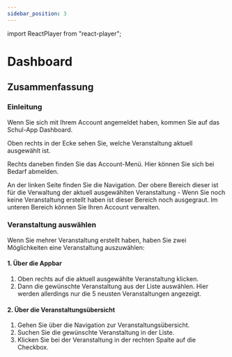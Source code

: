 ```yaml
---
sidebar_position: 3
---
```


import ReactPlayer from "react-player";

# Dashboard

<!-- ## Video

<div className="video__wrapper">
  <ReactPlayer
    className="video__player"
    controls
    config={{
      file: {
        attributes: {
          poster:
            "https://uploads-ssl.webflow.com/60cb8d6c93a6a6dfa3b7f245/ 64345e1514a8f53d8aad199e_school-instructions-video-thumbnail.jpg",
        },
      },
    }}
    height="100%"
    url="https://storage.googleapis.com/files.school-app.bujus.de/          school-instructions-v2-compressed.mp4"
    width="100%"
  />
</div>
­{" "} -->

## Zusammenfassung

### Einleitung

Wenn Sie sich mit Ihrem Account angemeldet haben, kommen Sie auf das Schul-App Dashboard.

<!-- TODO Bild -->

Oben rechts in der Ecke sehen Sie, welche Veranstaltung aktuell ausgewählt ist.

Rechts daneben finden Sie das Account-Menü. Hier können Sie sich bei Bedarf abmelden.

An der linken Seite finden Sie die Navigation. Der obere Bereich dieser ist für die Verwaltung der aktuell ausgewählten Veranstaltung - Wenn Sie noch keine Veranstaltung erstellt haben ist dieser Bereich noch ausgegraut. Im unteren Bereich können Sie Ihren Account verwalten.

### Veranstaltung auswählen

Wenn Sie mehrer Veranstaltung erstellt haben, haben Sie zwei Möglichkeiten eine Veranstaltung auszuwählen:

#### 1. Über die Appbar

<!-- TODO Bild -->

1. Oben rechts auf die aktuell ausgewählte Veranstaltung klicken.
2. Dann die gewünschte Veranstaltung aus der Liste auswählen. Hier werden allerdings nur die 5 neusten Veranstaltungen angezeigt.

#### 2. Über die Veranstaltungsübersicht

<!-- TODO Bild -->

1. Gehen Sie über die Navigation zur Veranstaltungsübersicht.
2. Suchen Sie die gewünschte Veranstaltung in der Liste.
3. Klicken Sie bei der Veranstaltung in der rechten Spalte auf die Checkbox.

